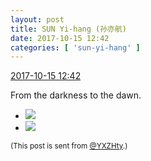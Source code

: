 ```yaml
---
layout: post
title: SUN Yi-hang (孙亦航)
date: 2017-10-15 12:42
categories: [ 'sun-yi-hang' ]
---
```


<div class="weibo-info">
  <a href="http://weibo.com/2565158051/FqtnfCpA1">2017-10-15 12:42</a>
</div>

From the darkness to the dawn.

<!-- more -->

<ul class="weibo-pic-list-1">
  <li class="weibo-pic">
    <a href="http://wx3.sinaimg.cn/mw690/98e534a3gy1fkitvo6eddj23402c0qv6.jpg"><img src="//wx3.sinaimg.cn/thumb150/98e534a3gy1fkitvo6eddj23402c0qv6.jpg" /></a>
  </li>
  <li class="weibo-pic">
    <a href="http://wx4.sinaimg.cn/mw690/98e534a3gy1fkitv821v0j23402c0kjm.jpg"><img src="//wx4.sinaimg.cn/thumb150/98e534a3gy1fkitv821v0j23402c0kjm.jpg" /></a>
  </li>
</ul>

<small>(This post is sent from [@YXZHty](http://weibo.com/2565158051).)</small>
